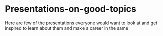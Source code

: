 # Presentations-on-good-topics
Here are few of the presentations everyone would want to look at and get inspired to learn about them and make a career in the same
